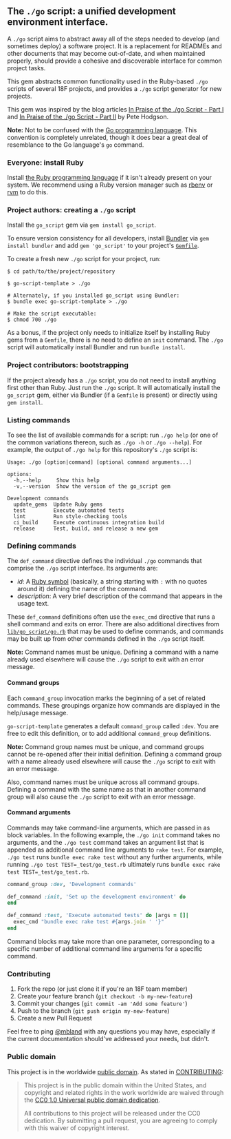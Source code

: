 ## The `./go` script: a unified development environment interface.

A `./go` script aims to abstract away all of the steps needed to develop (and
sometimes deploy) a software project. It is a replacement for READMEs and
other documents that may become out-of-date, and when maintained properly,
should provide a cohesive and discoverable interface for common project tasks.

This gem abstracts common functionality used in the Ruby-based `./go` scripts
of several 18F projects, and provides a `./go` script generator for new
projects.

This gem was inspired by the blog articles [In Praise of the ./go Script -
Part I](http://www.thoughtworks.com/insights/blog/praise-go-script-part-i) and
[In Praise of the ./go Script - Part
II](http://www.thoughtworks.com/insights/blog/praise-go-script-part-ii) by
Pete Hodgson.

**Note:** Not to be confused with the [Go programming
language](https://golang.org). This convention is completely unrelated,
though it does bear a great deal of resemblance to the Go language's `go`
command.

### Everyone: install Ruby

Install [the Ruby programming language](https://www.ruby-lang.org/) if it
isn't already present on your system. We recommend using a Ruby version
manager such as [rbenv](https://github.com/sstephenson/rbenv) or
[rvm](https://rvm.io/) to do this.

### Project authors: creating a `./go` script

Install the `go_script` gem via `gem install go_script`.

To ensure version consistency for all developers, install
[Bundler](http://bundler.io/) via `gem install bundler` and add `gem
'go_script'` to your project's [`Gemfile`](http://bundler.io/gemfile.html).

To create a fresh new `./go` script for your project, run:

```shell
$ cd path/to/the/project/repository

$ go-script-template > ./go

# Alternately, if you installed go_script using Bundler:
$ bundle exec go-script-template > ./go

# Make the script executable:
$ chmod 700 ./go
```

As a bonus, if the project only needs to initialize itself by installing Ruby
gems from a `Gemfile`, there is no need to define an `init` command. The
`./go` script will automatically install Bundler and run `bundle install`.

### Project contributors: bootstrapping

If the project already has a `./go` script, you do not need to install
anything first other than Ruby. Just run the `./go` script. It will
automatically install the `go_script` gem, either via Bundler (if a `Gemfile`
is present) or directly using `gem install`.

### Listing commands

To see the list of available commands for a script: run `./go help` (or one of
the common variations thereon, such as `./go -h` or `./go --help`). For
example, the output of `./go help` for this repository's `./go` script is:

```
Usage: ./go [option|command] [optional command arguments...]

options:
  -h,--help     Show this help
  -v,--version  Show the version of the go_script gem

Development commands
  update_gems  Update Ruby gems
  test         Execute automated tests
  lint         Run style-checking tools
  ci_build     Execute continuous integration build
  release      Test, build, and release a new gem
```

### Defining commands

The `def_command` directive defines the individual `./go` commands that
comprise the `./go` script interface. Its arguments are:

- *id*: A [Ruby symbol](http://ruby-doc.org/core-2.2.3/Symbol.html)
  (basically, a string starting with `:` with no quotes around it) defining
  the name of the command.
- *description*: A very brief description of the command that appears in the
  usage text.

These `def_command` definitions often use the `exec_cmd` directive
that runs a shell command and exits on error. There are also additional
directives from [`lib/go_script/go.rb`](lib/go_script/go.rb) that may be used
to define commands, and commands may be built up from other commands defined
in the `./go` script itself.

**Note:** Command names must be unique. Defining a command with a name already
used elsewhere will cause the `./go` script to exit with an error message.

#### Command groups

Each `command_group` invocation marks the beginning of a set of related
commands. These groupings organize how commands are displayed in the
help/usage message.

`go-script-template` generates a default `command_group` called `:dev`. You
are free to edit this definition, or to add additional `command_group`
definitions.

**Note:** Command group names must be unique, and command groups cannot be
re-opened after their initial definition. Defining a command group with a name
already used elsewhere will cause the `./go` script to exit with an error
message.

Also, command names must be unique across all command groups. Defining a
command with the same name as that in another command group will also cause
the `./go` script to exit with an error message.

#### Command arguments

Commands may take command-line arguments, which are passed in as block
variables. In the following example, the `./go init` command takes no
arguments, and the `./go test` command takes an argument list that is appended
as additional command line arguments to `rake test`. For example, `./go test`
runs `bundle exec rake test` without any further arguments, while running
`./go test TEST=_test/go_test.rb` ultimately runs `bundle exec rake test
TEST=_test/go_test.rb`.

```ruby
command_group :dev, 'Development commands'

def_command :init, 'Set up the development environment' do
end

def_command :test, 'Execute automated tests' do |args = []|
  exec_cmd "bundle exec rake test #{args.join ' '}"
end
```

Command blocks may take more than one parameter, corresponding to a specific
number of additional command line arguments for a specific command.

### Contributing

1. Fork the repo (or just clone it if you're an 18F team member)
2. Create your feature branch (`git checkout -b my-new-feature`)
3. Commit your changes (`git commit -am 'Add some feature'`)
4. Push to the branch (`git push origin my-new-feature`)
5. Create a new Pull Request

Feel free to ping [@mbland](https://github.com/mbland) with any questions you
may have, especially if the current documentation should've addressed your
needs, but didn't.

### Public domain

This project is in the worldwide [public domain](LICENSE.md). As stated in
[CONTRIBUTING](CONTRIBUTING.md):

> This project is in the public domain within the United States, and copyright
> and related rights in the work worldwide are waived through the
> [CC0 1.0 Universal public domain dedication](https://creativecommons.org/publicdomain/zero/1.0/).
>
> All contributions to this project will be released under the CC0 dedication.
> By submitting a pull request, you are agreeing to comply with this waiver of
> copyright interest.
